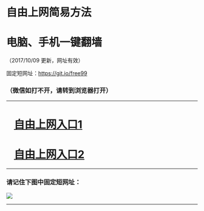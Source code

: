 ﻿# 自由上网简易方法

# 电脑、手机一键翻墙

（2017/10/09 更新，网址有效）

固定短网址：https://git.io/free99

### （微信如打不开，请转到浏览器打开）


***





# &nbsp;&nbsp; <a href="http://ft138443305.fwq-tz-1001.info/fwqtz01.html?t=100900120482 " target="_blank">自由上网入口1</a>
# &nbsp;&nbsp; <a href="http://ft2928022795.fwq-tz-1002.info/fwqtz02.html?t=10090019624 " target="_blank">自由上网入口2</a>
***

### 请记住下图中固定短网址：

<img src="https://s3-us-west-2.amazonaws.com/fwq-1001/yjfq-20170905okok.png" /> 


***

